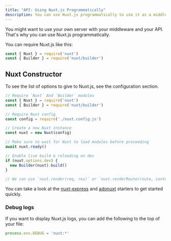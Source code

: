```yaml
---
title: "API: Using Nuxt.js Programmatically"
description: You can use Nuxt.js programmatically to use it as a middleware giving you the freedom of creating your own server for rendering your web applications.
---
```


You might want to use your own server with your middleware and your API. That's why you can use Nuxt.js programmatically.

You can require Nuxt.js like this:

```js
const { Nuxt } = require('nuxt')
const { Builder } = require('nuxt/builder')
```

## Nuxt Constructor

To see the list of options to give to Nuxt.js, see the configuration section.

```js
// Require `Nuxt` And `Builder` modules
const { Nuxt } = require('nuxt')
const { Builder } = require('nuxt/builder')

// Require Nuxt config
const config = require('./nuxt.config.js')

// Create a new Nuxt instance
const nuxt = new Nuxt(config)

// Make sure to wait for Nuxt to load modules before proceeding
await nuxt.ready()

// Enable live build & reloading on dev
if (nuxt.options.dev) {
  new Builder(nuxt).build()
}

// We can use `nuxt.render(req, res)` or `nuxt.renderRoute(route, context)`
```

You can take a look at the [nuxt-express](https://github.com/nuxt/express) and [adonuxt](https://github.com/nuxt/adonuxt) starters to get started quickly.

### Debug logs

If you want to display Nuxt.js logs, you can add the following to the top of your file:

```js
process.env.DEBUG = 'nuxt:*'
```
